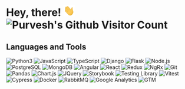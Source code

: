 # Hey, there! <img src="https://raw.githubusercontent.com/purveshmakode24/purveshmakode24/main/wave.gif" height="30px" width="30px"> ![Purvesh's Github Visitor Count](https://profile-counter.glitch.me/purveshmakode24/count.svg)


<!-- ## &#x1f4c8; GitHub Stats

<a href="https://github.com/purveshmakode24/purveshmakode24">
<img align="center" src="https://github-readme-stats.vercel.app/api/top-langs/?layout=compact&username=purveshmakode24&hide=c%23,java,html,objective-c,scss,CSS,hlsl,shaderlab&langs_count=9&title_color=ffffff&text_color=c9cacc&icon_color=2bbc8a&bg_color=1d1f21" height="150px"/>
</a>


<a href="https://github.com/purveshmakode24/purveshmakode24" >
<img align="center" src="https://github-readme-stats.vercel.app/api?username=purveshmakode24&show_icons=true&line_height=27&count_private=true&title_color=ffffff&text_color=c9cacc&icon_color=2bbc8a&bg_color=1d1f21" alt="Purvesh's GitHub Stats" height="150px"/>
</a> -->

## Languages and Tools

![Python3](https://img.shields.io/badge/-Python3-4dbae6?&logo=Python)
![JavaScript](https://img.shields.io/badge/-JavaScript-4dbae6?&logo=JavaScript)
![TypeScript](https://img.shields.io/badge/-TypeScript-4dbae6?&logo=TypeScript)
![Django](https://img.shields.io/badge/-Django-4dbae6?&logo=Django&logoColor=0c3c26)
![Flask](https://img.shields.io/badge/-Flask-4dbae6?&logo=Flask)
![Node.js](https://img.shields.io/badge/-Node.js-4dbae6?&logo=Node.js)
![PostgreSQL](https://img.shields.io/badge/-PostgreSQL-4dbae6?&logo=PostgreSQL)
![MongoDB](https://img.shields.io/badge/-MongoDB-4dbae6?&logo=MongoDB)
![Angular](https://img.shields.io/badge/-Angular-4dbae6?&logo=Angular&logoColor=b52e31)
![React](https://img.shields.io/badge/-React-4dbae6?&logo=React)
![Redux](https://img.shields.io/badge/-Redux-4dbae6?&logo=Redux)
![NgRx](https://img.shields.io/badge/-NgRx-4dbae6?&logo=NgRx)
![Git](https://img.shields.io/badge/-Git-4dbae6?&logo=Git)
![Pandas](https://img.shields.io/badge/-Pandas-4dbae6?&logo=Pandas)
![Chart.js](https://img.shields.io/badge/-Chart.js-4dbae6?&logo=Chart.js)
![JQuery](https://img.shields.io/badge/-Jquery-4dbae6?&logo=Jquery)
![Storybook](https://img.shields.io/badge/-Storybook-4dbae6?&logo=Storybook)
![Testing Library](https://img.shields.io/badge/-TestingLibrary-4dbae6?&logo=TestingLibrary)
![Vitest](https://img.shields.io/badge/-Vitest-4dbae6?&logo=Vitest)
![Cypress](https://img.shields.io/badge/-Cypress-4dbae6?&logo=Cypress)
![Docker](https://img.shields.io/badge/-Docker-4dbae6?&logo=Docker)
![RabbitMQ](https://img.shields.io/badge/-RabbitMQ-4dbae6?&logo=RabbitMQ)
![Google Analytics](https://img.shields.io/badge/-GA-4dbae6?&logo=GoogleAnalytics)
![GTM](https://img.shields.io/badge/-GoogleTagManager-4dbae6?&logo=GoogleTagManager)

<!--
**purveshmakode24/purveshmakode24** is a ✨ _special_ ✨ repository because its `README.md` (this file) appears on your GitHub profile.

Here are some ideas to get you started:

- Hi there 👋
- 🔭 I’m currently working on ...
- 🌱 I’m currently learning ...
- 👯 I’m looking to collaborate on ...
- 🤔 I’m looking for help with ...
- 💬 Ask me about ...
- 📫 How to reach me: ...
- 😄 Pronouns: ...
- ⚡ Fun fact: ...
-->
